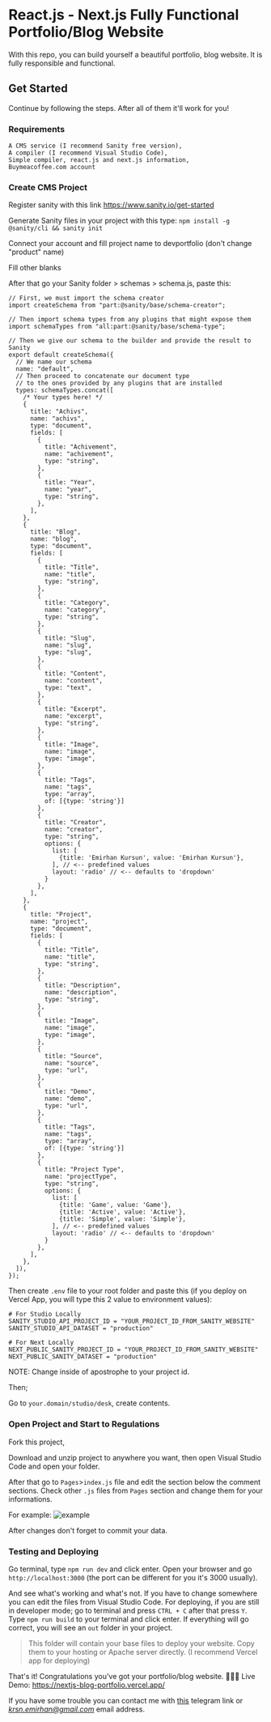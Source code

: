 # React.js - Next.js Fully Functional Portfolio/Blog Website
With this repo, you can build yourself a beautiful portfolio, blog website.
It is fully responsible and functional.

## Get Started
Continue by following the steps.
After all of them it'll work for you!

### Requirements
```
A CMS service (I recommend Sanity free version),
A compiler (I recommend Visual Studio Code),
Simple compiler, react.js and next.js information,
Buymeacoffee.com account
```

### Create CMS Project
Register sanity with this link https://www.sanity.io/get-started

Generate Sanity files in your project with this type:
`npm install -g @sanity/cli && sanity init`

Connect your account and fill project name to devportfolio
(don't change "product" name)

Fill other blanks

After that go your Sanity folder > schemas > schema.js,
paste this:

```
// First, we must import the schema creator
import createSchema from "part:@sanity/base/schema-creator";

// Then import schema types from any plugins that might expose them
import schemaTypes from "all:part:@sanity/base/schema-type";

// Then we give our schema to the builder and provide the result to Sanity
export default createSchema({
  // We name our schema
  name: "default",
  // Then proceed to concatenate our document type
  // to the ones provided by any plugins that are installed
  types: schemaTypes.concat([
    /* Your types here! */
    {
      title: "Achivs",
      name: "achivs",
      type: "document",
      fields: [
        {
          title: "Achivement",
          name: "achivement",
          type: "string",
        },
        {
          title: "Year",
          name: "year",
          type: "string",
        },
      ],
    },
    {
      title: "Blog",
      name: "blog",
      type: "document",
      fields: [
        {
          title: "Title",
          name: "title",
          type: "string",
        },
        {
          title: "Category",
          name: "category",
          type: "string",
        },
        {
          title: "Slug",
          name: "slug",
          type: "slug",
        },
        {
          title: "Content",
          name: "content",
          type: "text",
        },
        {
          title: "Excerpt",
          name: "excerpt",
          type: "string",
        },
        {
          title: "Image",
          name: "image",
          type: "image",
        },
        {
          title: "Tags",
          name: "tags",
          type: "array",
          of: [{type: 'string'}]
        },
        {
          title: "Creator",
          name: "creator",
          type: "string",
          options: {
            list: [
              {title: 'Emirhan Kursun', value: 'Emirhan Kursun'},
            ], // <-- predefined values
            layout: 'radio' // <-- defaults to 'dropdown'
          }
        },
      ],
    },
    {
      title: "Project",
      name: "project",
      type: "document",
      fields: [
        {
          title: "Title",
          name: "title",
          type: "string",
        },
        {
          title: "Description",
          name: "description",
          type: "string",
        },
        {
          title: "Image",
          name: "image",
          type: "image",
        },
        {
          title: "Source",
          name: "source",
          type: "url",
        },
        {
          title: "Demo",
          name: "demo",
          type: "url",
        },
        {
          title: "Tags",
          name: "tags",
          type: "array",
          of: [{type: 'string'}]
        },
        {
          title: "Project Type",
          name: "projectType",
          type: "string",
          options: {
            list: [
              {title: 'Game', value: 'Game'},
              {title: 'Active', value: 'Active'},
              {title: 'Simple', value: 'Simple'},
            ], // <-- predefined values
            layout: 'radio' // <-- defaults to 'dropdown'
          }
        },
      ],
    },
  ]),
});
```

Then create `.env` file to your root folder and paste this (if you deploy on Vercel App, you will type this 2 value to environment values):

```
# For Studio Locally
SANITY_STUDIO_API_PROJECT_ID = "YOUR_PROJECT_ID_FROM_SANITY_WEBSITE"
SANITY_STUDIO_API_DATASET = "production"

# For Next Locally
NEXT_PUBLIC_SANITY_PROJECT_ID = "YOUR_PROJECT_ID_FROM_SANITY_WEBSITE"
NEXT_PUBLIC_SANITY_DATASET = "production"
```

NOTE: Change inside of apostrophe to your project id.

Then;

Go to `your.domain/studio/desk`, create contents.

### Open Project and Start to Regulations
Fork this project,

Download and unzip project to anywhere you want, then open Visual Studio Code and open your folder.

After that go to `Pages`>`index.js` file and edit the section below the comment sections.
Check other `.js` files from `Pages` section and change them for your informations.

For example:
![example](https://i.ibb.co/cwbW1MJ/green.png)

After changes don't forget to commit your data.

### Testing and Deploying
Go terminal, type `npm run dev` and click enter.
Open your browser and go `http://localhost:3000` (the port can be different for you it's 3000 usually).

And see what's working and what's not. If you have to change somewhere you can edit the files from Visual Studio Code.
For deploying, if you are still in developer mode; go to terminal and press `CTRL + C` after that press `Y`.
Type `npm run build` to your terminal and click enter. If everything will go correct, you will see an `out` folder in your project.

>This folder will contain your base files to deploy your website. Copy them to your hosting or Apache server directly. (I recommend Vercel app for deploying)

That's it! Congratulations you've got your portfolio/blog website. 🎉🎉🎉
Live Demo: https://nextjs-blog-portfolio.vercel.app/

If you have some trouble you can contact me with [this](https://t.me/scalebit) telegram link or *krsn.emirhan@gmail.com* email address.
